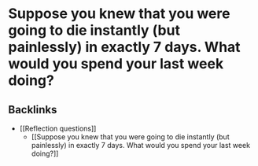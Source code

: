 # Suppose you knew that you were going to die instantly (but painlessly) in exactly 7 days. What would you spend your last week doing?
## Backlinks
* [[Reflection questions]]
	* [[Suppose you knew that you were going to die instantly (but painlessly) in exactly 7 days. What would you spend your last week doing?]]

<!-- #p2 -->

<!-- {BearID:ABDE1B23-6335-4031-851D-A6A25C906228-92666-0000AEB46249898B} -->
